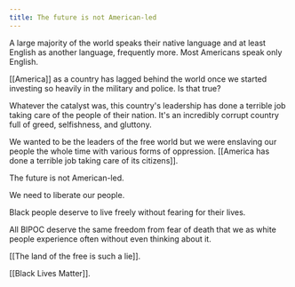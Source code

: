 ```yaml
---
title: The future is not American-led
---
```

A large majority of the world speaks their native language and at least English as another language, frequently more. Most Americans speak only English.

[[America]] as a country has lagged behind the world once we started investing so heavily in the military and police. Is that true?

Whatever the catalyst was, this country's leadership has done a terrible job taking care of the people of their nation. It's an incredibly corrupt country full of greed, selfishness, and gluttony.

We wanted to be the leaders of the free world but we were enslaving our people the whole time with various forms of oppression. [[America has done a terrible job taking care of its citizens]].

The future is not American-led.

We need to liberate our people.

Black people deserve to live freely without fearing for their lives.

All BIPOC deserve the same freedom from fear of death that we as white people experience often without even thinking about it.

[[The land of the free is such a lie]].

[[Black Lives Matter]].